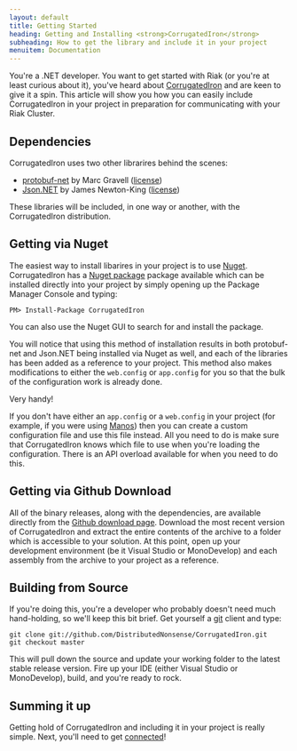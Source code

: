 ```yaml
---
layout: default
title: Getting Started
heading: Getting and Installing <strong>CorrugatedIron</strong>
subheading: How to get the library and include it in your project
menuitem: Documentation
---
```


You're a .NET developer. You want to get started with Riak (or you're at least curious about it), you've heard about [CorrugatedIron][ci] and are keen to give it a spin. This article will show you how you can easily include CorrugatedIron in your project in preparation for communicating with your Riak Cluster.

## Dependencies ##

CorrugatedIron uses two other librarires behind the scenes:

* [protobuf-net][] by Marc Gravell ([license](http://code.google.com/p/protobuf-net/source/browse/trunk/Licence.txt))
* [Json.NET][] by James Newton-King ([license](http://json.codeplex.com/license))

These libraries will be included, in one way or another, with the CorrugatedIron distribution.

## Getting via Nuget ##

The easiest way to install libarires in your project is to use [Nuget][]. CorrugatedIron has a [Nuget package][ci_nuget] package available which can be installed directly into your project by simply opening up the Package Manager Console and typing:

    PM> Install-Package CorrugatedIron

You can also use the Nuget GUI to search for and install the package.

You will notice that using this method of installation results in both protobuf-net and Json.NET being installed via Nuget as well, and each of the libraries has been added as a reference to your project. This method also makes modifications to either the `web.config` or `app.config` for you so that the bulk of the configuration work is already done.

Very handy!

If you don't have either an `app.config` or a `web.config` in your project (for example, if you were using [Manos][]) then you can create a custom configuration file and use this file instead. All you need to do is make sure that CorrugatedIron knows which file to use when you're loading the configuration. There is an API overload available for when you need to do this.

## Getting via Github Download ##

All of the binary releases, along with the dependencies, are available directly from the [Github download page][ci_download]. Download the most recent version of CorrugatedIron and extract the entire contents of the archive to a folder which is accessible to your solution. At this point, open up your development environment (be it Visual Studio or MonoDevelop) and each assembly from the archive to your project as a reference.

## Building from Source ##

If you're doing this, you're a developer who probably doesn't need much hand-holding, so we'll keep this bit brief. Get yourself a [git][] client and type:

    git clone git://github.com/DistributedNonsense/CorrugatedIron.git
    git checkout master

This will pull down the source and update your working folder to the latest stable release version. Fire up your IDE (either Visual Studio or MonoDevelop), build, and you're ready to rock.

## Summing it up ##

Getting hold of CorrugatedIron and including it in your project is really simple. Next, you'll need to get [connected][ci_connecting]!


[Json.NET]: http://json.codeplex.com "Json.NET"
[Manos]: https://github.com/jacksonh/manos/ "Manos"
[Nuget]: http://nuget.org/ "Nuget"
[ci]: http://github.com/DistributedNonsense/CorrugatedIron "CorrugatedIron at Github"
[ci_connecting]: /documentation/Basics.Connecting.html
[ci_download]: http://github.com/DistributedNonsense/CorrugatedIron/downloads "CorrugatedIron downloads at Github"
[ci_nuget]: http://nuget.org/List/Packages/CorrugatedIron "CorrugatedIron Package at Nuget"
[git]: http://git-scm.org/ "Git"
[protobuf-net]: http://code.google.com/p/protobuf-net/ "protobuf-net"

